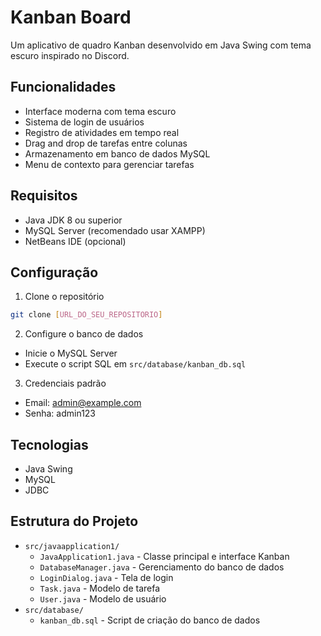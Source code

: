 # Kanban Board

Um aplicativo de quadro Kanban desenvolvido em Java Swing com tema escuro inspirado no Discord.

## Funcionalidades

- Interface moderna com tema escuro
- Sistema de login de usuários
- Registro de atividades em tempo real
- Drag and drop de tarefas entre colunas
- Armazenamento em banco de dados MySQL
- Menu de contexto para gerenciar tarefas

## Requisitos

- Java JDK 8 ou superior
- MySQL Server (recomendado usar XAMPP)
- NetBeans IDE (opcional)

## Configuração

1. Clone o repositório
```bash
git clone [URL_DO_SEU_REPOSITORIO]
```

2. Configure o banco de dados
- Inicie o MySQL Server
- Execute o script SQL em `src/database/kanban_db.sql`

3. Credenciais padrão
- Email: admin@example.com
- Senha: admin123

## Tecnologias

- Java Swing
- MySQL
- JDBC

## Estrutura do Projeto

- `src/javaapplication1/`
  - `JavaApplication1.java` - Classe principal e interface Kanban
  - `DatabaseManager.java` - Gerenciamento do banco de dados
  - `LoginDialog.java` - Tela de login
  - `Task.java` - Modelo de tarefa
  - `User.java` - Modelo de usuário
- `src/database/`
  - `kanban_db.sql` - Script de criação do banco de dados
